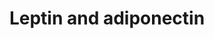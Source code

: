 ---
annotations:
- id: DOID:4194
  parent: disease of metabolism
  type: Disease Ontology
  value: glucose metabolism disease
- id: PW:0000363
  parent: regulatory pathway
  type: Pathway Ontology
  value: leptin system pathway
- id: PW:0000563
  parent: signaling pathway
  type: Pathway Ontology
  value: adiponectin signaling pathway
authors:
- Thomas
- MaintBot
- Egonw
description: Proposed mechanism by which leptin and adiponectin stimulate fatty acid
  oxidation. Adapted from fig 1 in [http://www.ncbi.nlm.nih.gov/pubmed/16497175 Dyck
  et al.].
last-edited: 2021-12-06
organisms:
- Mus musculus
redirect_from:
- /index.php/Pathway:WP683
- /instance/WP683
- /instance/WP683_rr120459
revision: r120459
schema-jsonld:
- '@context': https://schema.org/
  '@id': https://wikipathways.github.io/pathways/WP683.html
  '@type': Dataset
  creator:
    '@type': Organization
    name: WikiPathways
  description: Proposed mechanism by which leptin and adiponectin stimulate fatty
    acid oxidation. Adapted from fig 1 in [http://www.ncbi.nlm.nih.gov/pubmed/16497175
    Dyck et al.].
  keywords:
  - Acc1
  - Acetyl-CoA
  - Adiponectin
  - Adipor1
  - Adipor2
  - Cpt1
  - Fatty acid
  - Lepr
  - Leptin
  - Malonyl-CoA
  - Prkaa1
  - Prkab1
  - Prkag1
  license: CC0
  name: Leptin and adiponectin
seo: CreativeWork
title: Leptin and adiponectin
wpid: WP683
---